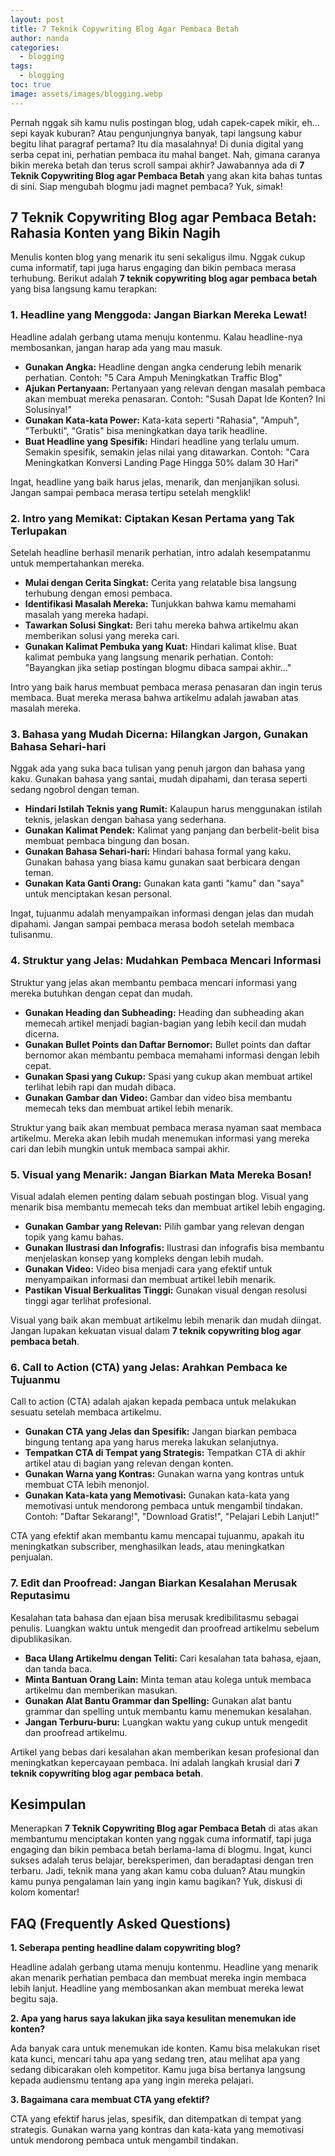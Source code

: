 ```yaml
---
layout: post
title: 7 Teknik Copywriting Blog Agar Pembaca Betah
author: nanda
categories:
  - blogging
tags:
  - blogging
toc: true
image: assets/images/blogging.webp
---
```



Pernah nggak sih kamu nulis postingan blog, udah capek-capek mikir, eh... sepi kayak kuburan? Atau pengunjungnya banyak, tapi langsung kabur begitu lihat paragraf pertama? Itu dia masalahnya! Di dunia digital yang serba cepat ini, perhatian pembaca itu mahal banget. Nah, gimana caranya bikin mereka betah dan terus scroll sampai akhir? Jawabannya ada di **7 Teknik Copywriting Blog agar Pembaca Betah** yang akan kita bahas tuntas di sini. Siap mengubah blogmu jadi magnet pembaca? Yuk, simak!

## 7 Teknik Copywriting Blog agar Pembaca Betah: Rahasia Konten yang Bikin Nagih

Menulis konten blog yang menarik itu seni sekaligus ilmu. Nggak cukup cuma informatif, tapi juga harus engaging dan bikin pembaca merasa terhubung. Berikut adalah **7 teknik copywriting blog agar pembaca betah** yang bisa langsung kamu terapkan:

### 1\. Headline yang Menggoda: Jangan Biarkan Mereka Lewat!

Headline adalah gerbang utama menuju kontenmu. Kalau headline-nya membosankan, jangan harap ada yang mau masuk.

- **Gunakan Angka:** Headline dengan angka cenderung lebih menarik perhatian. Contoh: "5 Cara Ampuh Meningkatkan Traffic Blog"
- **Ajukan Pertanyaan:** Pertanyaan yang relevan dengan masalah pembaca akan membuat mereka penasaran. Contoh: "Susah Dapat Ide Konten? Ini Solusinya!"
- **Gunakan Kata-kata Power:** Kata-kata seperti "Rahasia", "Ampuh", "Terbukti", "Gratis" bisa meningkatkan daya tarik headline.
- **Buat Headline yang Spesifik:** Hindari headline yang terlalu umum. Semakin spesifik, semakin jelas nilai yang ditawarkan. Contoh: "Cara Meningkatkan Konversi Landing Page Hingga 50% dalam 30 Hari"

Ingat, headline yang baik harus jelas, menarik, dan menjanjikan solusi. Jangan sampai pembaca merasa tertipu setelah mengklik!

### 2\. Intro yang Memikat: Ciptakan Kesan Pertama yang Tak Terlupakan

Setelah headline berhasil menarik perhatian, intro adalah kesempatanmu untuk mempertahankan mereka.

- **Mulai dengan Cerita Singkat:** Cerita yang relatable bisa langsung terhubung dengan emosi pembaca.
- **Identifikasi Masalah Mereka:** Tunjukkan bahwa kamu memahami masalah yang mereka hadapi.
- **Tawarkan Solusi Singkat:** Beri tahu mereka bahwa artikelmu akan memberikan solusi yang mereka cari.
- **Gunakan Kalimat Pembuka yang Kuat:** Hindari kalimat klise. Buat kalimat pembuka yang langsung menarik perhatian. Contoh: "Bayangkan jika setiap postingan blogmu dibaca sampai akhir..."

Intro yang baik harus membuat pembaca merasa penasaran dan ingin terus membaca. Buat mereka merasa bahwa artikelmu adalah jawaban atas masalah mereka.

### 3\. Bahasa yang Mudah Dicerna: Hilangkan Jargon, Gunakan Bahasa Sehari-hari

Nggak ada yang suka baca tulisan yang penuh jargon dan bahasa yang kaku. Gunakan bahasa yang santai, mudah dipahami, dan terasa seperti sedang ngobrol dengan teman.

- **Hindari Istilah Teknis yang Rumit:** Kalaupun harus menggunakan istilah teknis, jelaskan dengan bahasa yang sederhana.
- **Gunakan Kalimat Pendek:** Kalimat yang panjang dan berbelit-belit bisa membuat pembaca bingung dan bosan.
- **Gunakan Bahasa Sehari-hari:** Hindari bahasa formal yang kaku. Gunakan bahasa yang biasa kamu gunakan saat berbicara dengan teman.
- **Gunakan Kata Ganti Orang:** Gunakan kata ganti "kamu" dan "saya" untuk menciptakan kesan personal.

Ingat, tujuanmu adalah menyampaikan informasi dengan jelas dan mudah dipahami. Jangan sampai pembaca merasa bodoh setelah membaca tulisanmu.

### 4\. Struktur yang Jelas: Mudahkan Pembaca Mencari Informasi

Struktur yang jelas akan membantu pembaca mencari informasi yang mereka butuhkan dengan cepat dan mudah.

- **Gunakan Heading dan Subheading:** Heading dan subheading akan memecah artikel menjadi bagian-bagian yang lebih kecil dan mudah dicerna.
- **Gunakan Bullet Points dan Daftar Bernomor:** Bullet points dan daftar bernomor akan membantu pembaca memahami informasi dengan lebih cepat.
- **Gunakan Spasi yang Cukup:** Spasi yang cukup akan membuat artikel terlihat lebih rapi dan mudah dibaca.
- **Gunakan Gambar dan Video:** Gambar dan video bisa membantu memecah teks dan membuat artikel lebih menarik.

Struktur yang baik akan membuat pembaca merasa nyaman saat membaca artikelmu. Mereka akan lebih mudah menemukan informasi yang mereka cari dan lebih mungkin untuk membaca sampai akhir.

### 5\. Visual yang Menarik: Jangan Biarkan Mata Mereka Bosan!

Visual adalah elemen penting dalam sebuah postingan blog. Visual yang menarik bisa membantu memecah teks dan membuat artikel lebih engaging.

- **Gunakan Gambar yang Relevan:** Pilih gambar yang relevan dengan topik yang kamu bahas.
- **Gunakan Ilustrasi dan Infografis:** Ilustrasi dan infografis bisa membantu menjelaskan konsep yang kompleks dengan lebih mudah.
- **Gunakan Video:** Video bisa menjadi cara yang efektif untuk menyampaikan informasi dan membuat artikel lebih menarik.
- **Pastikan Visual Berkualitas Tinggi:** Gunakan visual dengan resolusi tinggi agar terlihat profesional.

Visual yang baik akan membuat artikelmu lebih menarik dan mudah diingat. Jangan lupakan kekuatan visual dalam **7 teknik copywriting blog agar pembaca betah**.

### 6\. Call to Action (CTA) yang Jelas: Arahkan Pembaca ke Tujuanmu

Call to action (CTA) adalah ajakan kepada pembaca untuk melakukan sesuatu setelah membaca artikelmu.

- **Gunakan CTA yang Jelas dan Spesifik:** Jangan biarkan pembaca bingung tentang apa yang harus mereka lakukan selanjutnya.
- **Tempatkan CTA di Tempat yang Strategis:** Tempatkan CTA di akhir artikel atau di bagian yang relevan dengan konten.
- **Gunakan Warna yang Kontras:** Gunakan warna yang kontras untuk membuat CTA lebih menonjol.
- **Gunakan Kata-kata yang Memotivasi:** Gunakan kata-kata yang memotivasi untuk mendorong pembaca untuk mengambil tindakan. Contoh: "Daftar Sekarang!", "Download Gratis!", "Pelajari Lebih Lanjut!"

CTA yang efektif akan membantu kamu mencapai tujuanmu, apakah itu meningkatkan subscriber, menghasilkan leads, atau meningkatkan penjualan.

### 7\. Edit dan Proofread: Jangan Biarkan Kesalahan Merusak Reputasimu

Kesalahan tata bahasa dan ejaan bisa merusak kredibilitasmu sebagai penulis. Luangkan waktu untuk mengedit dan proofread artikelmu sebelum dipublikasikan.

- **Baca Ulang Artikelmu dengan Teliti:** Cari kesalahan tata bahasa, ejaan, dan tanda baca.
- **Minta Bantuan Orang Lain:** Minta teman atau kolega untuk membaca artikelmu dan memberikan masukan.
- **Gunakan Alat Bantu Grammar dan Spelling:** Gunakan alat bantu grammar dan spelling untuk membantu kamu menemukan kesalahan.
- **Jangan Terburu-buru:** Luangkan waktu yang cukup untuk mengedit dan proofread artikelmu.

Artikel yang bebas dari kesalahan akan memberikan kesan profesional dan meningkatkan kepercayaan pembaca. Ini adalah langkah krusial dari **7 teknik copywriting blog agar pembaca betah**.

## Kesimpulan

Menerapkan **7 Teknik Copywriting Blog agar Pembaca Betah** di atas akan membantumu menciptakan konten yang nggak cuma informatif, tapi juga engaging dan bikin pembaca betah berlama-lama di blogmu. Ingat, kunci sukses adalah terus belajar, bereksperimen, dan beradaptasi dengan tren terbaru. Jadi, teknik mana yang akan kamu coba duluan? Atau mungkin kamu punya pengalaman lain yang ingin kamu bagikan? Yuk, diskusi di kolom komentar!

## FAQ (Frequently Asked Questions)

**1\. Seberapa penting headline dalam copywriting blog?**

Headline adalah gerbang utama menuju kontenmu. Headline yang menarik akan menarik perhatian pembaca dan membuat mereka ingin membaca lebih lanjut. Headline yang membosankan akan membuat mereka lewat begitu saja.

**2\. Apa yang harus saya lakukan jika saya kesulitan menemukan ide konten?**

Ada banyak cara untuk menemukan ide konten. Kamu bisa melakukan riset kata kunci, mencari tahu apa yang sedang tren, atau melihat apa yang sedang dibicarakan oleh kompetitor. Kamu juga bisa bertanya langsung kepada audiensmu tentang apa yang ingin mereka pelajari.

**3\. Bagaimana cara membuat CTA yang efektif?**

CTA yang efektif harus jelas, spesifik, dan ditempatkan di tempat yang strategis. Gunakan warna yang kontras dan kata-kata yang memotivasi untuk mendorong pembaca untuk mengambil tindakan.
